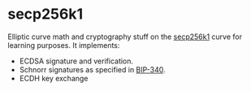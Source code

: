# secp256k1

Elliptic curve math and cryptography stuff on the [secp256k1](https://www.secg.org/sec2-v2.pdf#subsubsection.2.4.1) curve for learning purposes. It implements:
- ECDSA signature and verification.
- Schnorr signatures as specified in [BIP-340](https://github.com/bitcoin/bips/blob/master/bip-0340.mediawiki).
- ECDH key exchange
